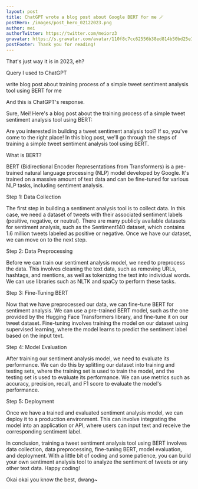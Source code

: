 ```yaml
---
layout: post
title: ChatGPT wrote a blog post about Google BERT for me 🪄
postHero: /images/post_hero_02122023.png
author: mei
authorTwitter: https://twitter.com/meiorz3
gravatar: https://s.gravatar.com/avatar/110f8c7cc62556b38ed814b50bd25e14?size=200
postFooter: Thank you for reading!
---
```

That's just way it is in 2023, eh?

Query I used to ChatGPT

write blog post about training process of a simple tweet sentiment analysis tool using BERT for me

And this is ChatGPT's response.

Sure, Mei! Here's a blog post about the training process of a simple tweet sentiment analysis tool using BERT:


Are you interested in building a tweet sentiment analysis tool? If so, you've come to the right place! In this blog post, we'll go through the steps of training a simple tweet sentiment analysis tool using BERT.

What is BERT?

BERT (Bidirectional Encoder Representations from Transformers) is a pre-trained natural language processing (NLP) model developed by Google. It's trained on a massive amount of text data and can be fine-tuned for various NLP tasks, including sentiment analysis.

Step 1: Data Collection

The first step in building a sentiment analysis tool is to collect data. In this case, we need a dataset of tweets with their associated sentiment labels (positive, negative, or neutral). There are many publicly available datasets for sentiment analysis, such as the Sentiment140 dataset, which contains 1.6 million tweets labeled as positive or negative. Once we have our dataset, we can move on to the next step.

Step 2: Data Preprocessing

Before we can train our sentiment analysis model, we need to preprocess the data. This involves cleaning the text data, such as removing URLs, hashtags, and mentions, as well as tokenizing the text into individual words. We can use libraries such as NLTK and spaCy to perform these tasks.

Step 3: Fine-Tuning BERT

Now that we have preprocessed our data, we can fine-tune BERT for sentiment analysis. We can use a pre-trained BERT model, such as the one provided by the Hugging Face Transformers library, and fine-tune it on our tweet dataset. Fine-tuning involves training the model on our dataset using supervised learning, where the model learns to predict the sentiment label based on the input text.

Step 4: Model Evaluation

After training our sentiment analysis model, we need to evaluate its performance. We can do this by splitting our dataset into training and testing sets, where the training set is used to train the model, and the testing set is used to evaluate its performance. We can use metrics such as accuracy, precision, recall, and F1 score to evaluate the model's performance.

Step 5: Deployment

Once we have a trained and evaluated sentiment analysis model, we can deploy it to a production environment. This can involve integrating the model into an application or API, where users can input text and receive the corresponding sentiment label.

In conclusion, training a tweet sentiment analysis tool using BERT involves data collection, data preprocessing, fine-tuning BERT, model evaluation, and deployment. With a little bit of coding and some patience, you can build your own sentiment analysis tool to analyze the sentiment of tweets or any other text data. Happy coding!

Okai okai you know the best, dwang~

